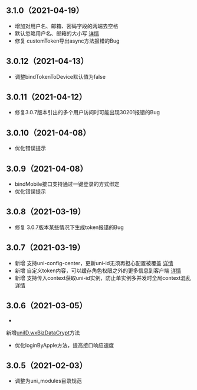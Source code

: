 ## 3.1.0（2021-04-19）

- 增加对用户名、邮箱、密码字段的两端去空格
- 默认忽略用户名、邮箱的大小写 [详情](https://uniapp.dcloud.net.cn/uniCloud/uni-id?id=case-sensitive)
- 修复 customToken导出async方法报错的Bug

## 3.0.12（2021-04-13）

- 调整bindTokenToDevice默认值为false

## 3.0.11（2021-04-12）

- 修复3.0.7版本引出的多个用户访问时可能出现30201报错的Bug

## 3.0.10（2021-04-08）

- 优化错误提示

## 3.0.9（2021-04-08）

- bindMobile接口支持通过一键登录的方式绑定
- 优化错误提示

## 3.0.8（2021-03-19）

- 修复 3.0.7版本某些情况下生成token报错的Bug

## 3.0.7（2021-03-19）

- 新增 支持uni-config-center，更新uni-id无须再担心配置被覆盖 [详情](https://uniapp.dcloud.io/uniCloud/uni-id?id=uni-config-center)
- 新增 自定义token内容，可以缓存角色权限之外的更多信息到客户端 [详情](https://uniapp.dcloud.io/uniCloud/uni-id?id=custom-token)
- 新增 支持传入context获取uni-id实例，防止单实例多并发时全局context混乱 [详情](https://uniapp.dcloud.io/uniCloud/uni-id?id=create-instance)

## 3.0.6（2021-03-05）

-
新增[uniID.wxBizDataCrypt](https://uniapp.dcloud.io/uniCloud/uni-id?id=%e5%be%ae%e4%bf%a1%e6%95%b0%e6%8d%ae%e8%a7%a3%e5%af%86)方法
- 优化loginByApple方法，提高接口响应速度

## 3.0.5（2021-02-03）

- 调整为uni_modules目录规范
